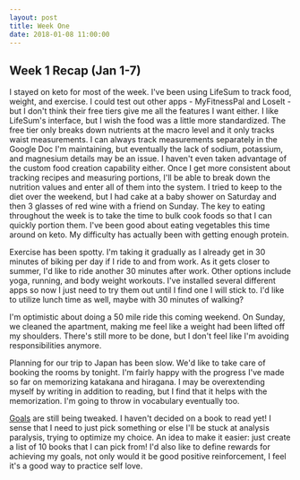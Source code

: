 ```yaml
---
layout: post
title: Week One
date: 2018-01-08 11:00:00
---
```


## Week 1 Recap (Jan 1-7)

I stayed on keto for most of the week.  I've been using LifeSum to track food, weight, and exercise.  I could test out other apps - MyFitnessPal and LoseIt - but I don't think their free tiers give me all the features I want either.  I like LifeSum's interface, but I wish the food was a little more standardized.  The free tier only breaks down nutrients at the macro level and it only tracks waist measurements.  I can always track measurements separately in the Google Doc I'm maintaining, but eventually the lack of sodium, potassium, and magnesium details may be an issue.  I haven't even taken advantage of the custom food creation capability either.  Once I get more consistent about tracking recipes and measuring portions, I'll be able to break down the nutrition values and enter all of them into the system.  I tried to keep to the diet over the weekend, but I had cake at a baby shower on Saturday and then 3 glasses of red wine with a friend on Sunday.  The key to eating throughout the week is to take the time to bulk cook foods so that I can quickly portion them.  I've been good about eating vegetables this time around on keto.  My difficulty has actually been with getting enough protein.

Exercise has been spotty.  I'm taking it gradually as I already get in 30 minutes of biking per day if I ride to and from work.  As it gets closer to summer, I'd like to ride another 30 minutes after work.  Other options include yoga, running, and body weight workouts.  I've installed several different apps so now I just need to try them out until I find one I will stick to.  I'd like to utilize lunch time as well, maybe with 30 minutes of walking?  

I'm optimistic about doing a 50 mile ride this coming weekend.  On Sunday, we cleaned the apartment, making me feel like a weight had been lifted off my shoulders.  There's still more to be done, but I don't feel like I'm avoiding responsibilities anymore.

Planning for our trip to Japan has been slow.  We'd like to take care of booking the rooms by tonight.  I'm fairly happy with the progress I've made so far on memorizing katakana and hiragana.  I may be overextending myself by writing in addition to reading, but I find that it helps with the memorization.  I'm going to throw in vocabulary eventually too.

[Goals](goals/) are still being tweaked.  I haven't decided on a book to read yet!  I sense that I need to just pick something or else I'll be stuck at analysis paralysis, trying to optimize my choice.  An idea to make it easier: just create a list of 10 books that I can pick from!  I'd also like to define rewards for achieving my goals, not only would it be good positive reinforcement, I feel it's a good 
way to practice self love.
